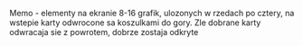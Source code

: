 Memo - elementy na ekranie 8-16 grafik, ulozonych w rzedach po cztery, na wstepie karty odwrocone sa koszulkami do gory. Zle dobrane karty odwracaja sie z powrotem, dobrze zostaja odkryte
